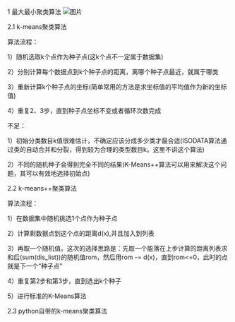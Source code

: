 1 最大最小聚类算法
![图片](https://user-images.githubusercontent.com/34503835/123507589-e4650500-d69c-11eb-953a-e242f86e837a.png)


2.1 k-means聚类算法

算法流程：
  
  1）随机选取k个点作为种子点(这k个点不一定属于数据集)
  
  2）分别计算每个数据点到k个种子点的距离，离哪个种子点最近，就属于哪类
 
  3）重新计算k个种子点的坐标(简单常用的方法是求坐标值的平均值作为新的坐标值)
  
  4）重复2、3步，直到种子点坐标不变或者循环次数完成

不足：
  
  1）初始分类数目k值很难估计，不确定应该分成多少类才最合适(ISODATA算法通过类的自动合并和分裂，得到较为合理的类型数目k。这里不讲这个算法)
  
  2）不同的随机种子会得到完全不同的结果(K-Means++算法可以用来解决这个问题，其可以有效地选择初始点)
  
2.2 k-means++聚类算法

算法流程：
 
 1）在数据集中随机挑选1个点作为种子点
 
 2）计算剩数据点到这个点的距离d(x),并且加入到列表

 3）再取一个随机值。这次的选择思路是：先取一个能落在上步计算的距离列表求和后(sum(dis_list))的随机值rom，然后用rom -= d(x)，直到rom<=0，此时的点就是下一个“种子点”

 4）重复第2步和第3步，直到选出k个种子
 
 5）进行标准的K-Means算法

2.3 python自带的k-means聚类算法
